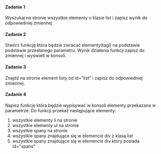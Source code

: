 #### Zadanie 1

Wyszukaj na stronie wszystkie elementy o klasie list i zapisz wynik do odpowiedniej zmiennej

#### Zadanie 2

Stwórz funkcję która będzie zwracać elementy(tagi) na podstawie podstawie przesłanego parametru. Wynik działania funkcji zapisz do zmiennej i wyświetl w konsoli.

#### Zadanie 3

Znajdź na stronie element listy od id="list" i zapisz do odpowiedniej zmiennej.

#### Zadanie 4

Napisz funkcje która będzie wypisywać w konsoli elementy przekazane w parametrze. Do funkcji przekaż następujące elementy:

1. wszystkie elementy li na stronie
2. wszystkie elementy ul na stronie
3. wszystkie spany na stronie
4. wszystkie spany znajdujące się w elemencie div z klasą list
5. wszystkie spany znajdujące się w elemencie div który posiada id="spans"

